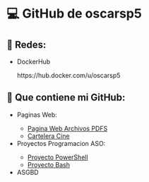 <h1>💻 GitHub de oscarsp5</h1>

<h2>📱 Redes: </h2>
<ul>
  <li>DockerHub</li>
   <p>https://hub.docker.com/u/oscarsp5</p>
 
  
</ul>


<h2>📂 Que contiene mi GitHub:</h2>

<ul>
  <li>Paginas Web:</li>
  		  <ul>
          <li> <a href="https://github.com/oscarsp5/PaginaWeb-ArchivosPDFS">Pagina Web Archivos PDFS</a> </li>
          <li> <a href="https://github.com/oscarsp5/ProyectoIAW-CarteleraCine">Cartelera Cine</a> </li>
  	    </ul>
  <li>Proyectos Programacion ASO:</li>
    <ul>
          <li> <a href="https://github.com/oscarsp5/Proyecto-PowerShell-ASO">Proyecto PowerShell</a> </li>
          <li> <a href="https://github.com/oscarsp5/Proyecto-ASO-bash">Proyecto Bash</a> </li>
  	    </ul>

<li>ASGBD</li>

</ul>


